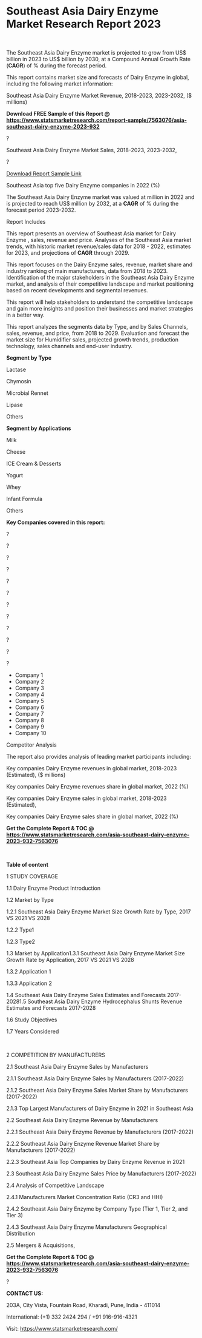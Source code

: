 <h1>Southeast Asia Dairy Enzyme Market Research Report 2023</h1><br/><p>The Southeast Asia Dairy Enzyme market is projected to grow from US$ billion in 2023 to US$ billion by 2030, at a Compound Annual Growth Rate (<strong>CAGR</strong>) of % during the forecast period.</p>
 
 
 
 <p>This report contains market size and forecasts of Dairy Enzyme in global, including the following market information:</p>
 
 
 
 <p>Southeast Asia Dairy Enzyme Market Revenue, 2018-2023, 2023-2032, ($ millions)</p>
 
 
 
 <div><b>Download FREE Sample of this Report @ <a href="https://www.statsmarketresearch.com/download-free-sample/7563076/asia-southeast-dairy-enzyme-2023-932">https://www.statsmarketresearch.com/report-sample/7563076/asia-southeast-dairy-enzyme-2023-932</a></b></div>
 
 
 
 <p>? </p>
 
 
 
 <p>Southeast Asia Dairy Enzyme Market Sales, 2018-2023, 2023-2032,</p>
 
 
 
 <p>? </p>
 
 
 
 <p><a href="https://www.statsmarketresearch.com/download-free-sample/7563076/asia-southeast-dairy-enzyme-2023-932">Download Report Sample Link</a></p>
 
 
 
 <p>Southeast Asia top five Dairy Enzyme companies in 2022 (%)</p>
 
 
 
 <p>The Southeast Asia Dairy Enzyme market was valued at million in 2022 and is projected to reach US$ million by 2032, at a <strong>CAGR</strong> of % during the forecast period 2023-2032.</p>
 
 
 
 <p>Report Includes</p>
 
 
 
 <p>This report presents an overview of Southeast Asia market for Dairy Enzyme , sales, revenue and price. Analyses of the Southeast Asia market trends, with historic market revenue/sales data for 2018 - 2022, estimates for 2023, and projections of <strong>CAGR</strong> through 2029.</p>
 
 
 
 <p>This report focuses on the Dairy Enzyme sales, revenue, market share and industry ranking of main manufacturers, data from 2018 to 2023. Identification of the major stakeholders in the Southeast Asia Dairy Enzyme market, and analysis of their competitive landscape and market positioning based on recent developments and segmental revenues.</p>
 
 
 
 <p>This report will help stakeholders to understand the competitive landscape and gain more insights and position their businesses and market strategies in a better way.</p>
 
 
 
 <p>This report analyzes the segments data by Type, and by Sales Channels, sales, revenue, and price, from 2018 to 2029. Evaluation and forecast the market size for Humidifier sales, projected growth trends, production technology, sales channels and end-user industry.</p>
 
 
 
 <p><strong>Segment by Type</strong></p>
 
 
 
 <p>Lactase</p>
 
 
 
 <p>Chymosin</p>
 
 
 
 <p>Microbial Rennet</p>
 
 
 
 <p>Lipase</p>
 
 
 
 <p>Others</p>
 
 
 
 <p><strong>Segment <strong><strong>by Applications</strong></strong></strong></p>
 
 
 
 <p>Milk</p>
 
 
 
 <p>Cheese</p>
 
 
 
 <p>ICE Cream & Desserts</p>
 
 
 
 <p>Yogurt</p>
 
 
 
 <p>Whey</p>
 
 
 
 <p>Infant Formula</p>
 
 
 
 <p>Others</p>
 
 
 
 <p><strong>Key Companies covered in this report:</strong></p>
 
 
 
 <p>? </p>
 
 
 
 <p>? </p>
 
 
 
 <p>? </p>
 
 
 
 <p>? </p>
 
 
 
 <p>? </p>
 
 
 
 <p>? </p>
 
 
 
 <p>? </p>
 
 
 
 <p>? </p>
 
 
 
 <p>? </p>
 
 
 
 <p>? </p>
 
 
 
 <p>? </p>
 
 
 
 <p>? </p>
 
 
 
 <ul>
 
 <li>Company 1</li>
 
 <li>Company 2</li>
 
 <li>Company 3</li>
 
 <li>Company 4</li>
 
 <li>Company 5</li>
 
 <li>Company 6</li>
 
 <li>Company 7</li>
 
 <li>Company 8</li>
 
 <li>Company 9</li>
 
 <li>Company 10</li>
 
 </ul>
 
 
 
 <p>Competitor Analysis</p>
 
 
 
 <p>The report also provides analysis of leading market participants including:</p>
 
 
 
 <p>Key companies Dairy Enzyme revenues in global market, 2018-2023 (Estimated), ($ millions)</p>
 
 
 
 <p>Key companies Dairy Enzyme revenues share in global market, 2022 (%)</p>
 
 
 
 <p>Key companies Dairy Enzyme sales in global market, 2018-2023 (Estimated),</p>
 
 
 
 <p>Key companies Dairy Enzyme sales share in global market, 2022 (%)</p>
 
 
 
 <div><b>Get the Complete Report & TOC @ <a href="https://www.statsmarketresearch.com/asia-southeast-dairy-enzyme-2023-932-7563076">https://www.statsmarketresearch.com/asia-southeast-dairy-enzyme-2023-932-7563076</a></b></div>
 
 
 
 <p><br />
 
 <b>Table of content</b></p>
 
 
 
 <p>1 STUDY COVERAGE<br />
 
 1.1 Dairy Enzyme Product Introduction<br />
 
 1.2 Market by Type<br />
 
 1.2.1 Southeast Asia Dairy Enzyme Market Size Growth Rate by Type, 2017 VS 2021 VS 2028<br />
 
 1.2.2 Type1<br />
 
 1.2.3 Type2<br />
 
 1.3 Market by Application1.3.1 Southeast Asia Dairy Enzyme Market Size Growth Rate by Application, 2017 VS 2021 VS 2028<br />
 
 1.3.2 Application 1<br />
 
 1.3.3 Application 2<br />
 
 1.4 Southeast Asia Dairy Enzyme Sales Estimates and Forecasts 2017-20281.5 Southeast Asia Dairy Enzyme Hydrocephalus Shunts Revenue Estimates and Forecasts 2017-2028<br />
 
 1.6 Study Objectives<br />
 
 1.7 Years Considered<br />
 
 <br />
 
 2 COMPETITION BY MANUFACTURERS<br />
 
 2.1 Southeast Asia Dairy Enzyme Sales by Manufacturers<br />
 
 2.1.1 Southeast Asia Dairy Enzyme Sales by Manufacturers (2017-2022)<br />
 
 2.1.2 Southeast Asia Dairy Enzyme Sales Market Share by Manufacturers (2017-2022)<br />
 
 2.1.3 Top Largest Manufacturers of Dairy Enzyme in 2021 in Southeast Asia<br />
 
 2.2 Southeast Asia Dairy Enzyme Revenue by Manufacturers<br />
 
 2.2.1 Southeast Asia Dairy Enzyme Revenue by Manufacturers (2017-2022)<br />
 
 2.2.2 Southeast Asia Dairy Enzyme Revenue Market Share by Manufacturers (2017-2022)<br />
 
 2.2.3 Southeast Asia Top Companies by Dairy Enzyme Revenue in 2021<br />
 
 2.3 Southeast Asia Dairy Enzyme Sales Price by Manufacturers (2017-2022)<br />
 
 2.4 Analysis of Competitive Landscape<br />
 
 2.4.1 Manufacturers Market Concentration Ratio (CR3 and HHI)<br />
 
 2.4.2 Southeast Asia Dairy Enzyme by Company Type (Tier 1, Tier 2, and Tier 3)<br />
 
 2.4.3 Southeast Asia Dairy Enzyme Manufacturers Geographical Distribution<br />
 
 2.5 Mergers & Acquisitions,</p>
 
 
 
 <div><b>Get the Complete Report & TOC @ <a href="https://www.statsmarketresearch.com/asia-southeast-dairy-enzyme-2023-932-7563076">https://www.statsmarketresearch.com/asia-southeast-dairy-enzyme-2023-932-7563076</a></b></div>
 
 
 
 <p>? </p>
 
 
 
 <p><b>CONTACT US:</b><br />
 
 203A, City Vista, Fountain Road, Kharadi, Pune, India - 411014<br />
 
 International: (+1) 332 2424 294 / +91 916-916-4321<br />
 
 Visit: <a href="https://www.statsmarketresearch.com/">https://www.statsmarketresearch.com/</a></p>